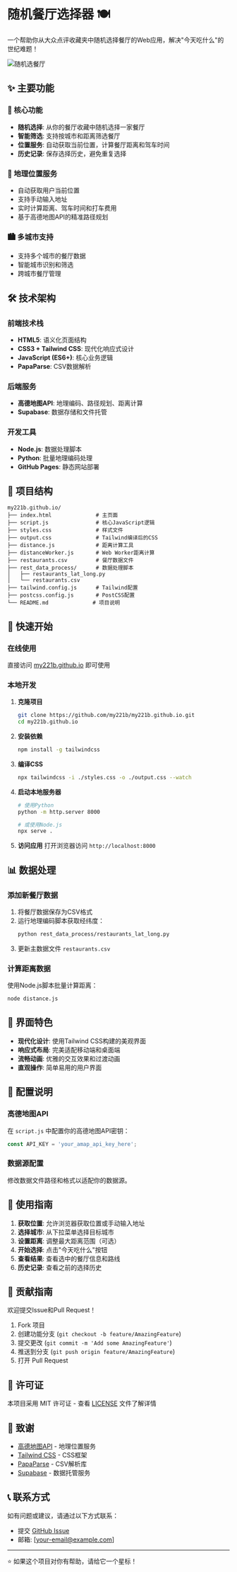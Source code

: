 # 随机餐厅选择器 🍽️

一个帮助你从大众点评收藏夹中随机选择餐厅的Web应用，解决"今天吃什么"的世纪难题！

![随机选餐厅](https://github.com/user-attachments/assets/e80e7aed-b81f-473a-b277-2a9e42777b56)

## ✨ 主要功能

### 🎯 核心功能
- **随机选择**: 从你的餐厅收藏中随机选择一家餐厅
- **智能筛选**: 支持按城市和距离筛选餐厅
- **位置服务**: 自动获取当前位置，计算餐厅距离和驾车时间
- **历史记录**: 保存选择历史，避免重复选择

### 📍 地理位置服务
- 自动获取用户当前位置
- 支持手动输入地址
- 实时计算距离、驾车时间和打车费用
- 基于高德地图API的精准路径规划

### 🏙️ 多城市支持
- 支持多个城市的餐厅数据
- 智能城市识别和筛选
- 跨城市餐厅管理

## 🛠️ 技术架构

### 前端技术栈
- **HTML5**: 语义化页面结构
- **CSS3 + Tailwind CSS**: 现代化响应式设计
- **JavaScript (ES6+)**: 核心业务逻辑
- **PapaParse**: CSV数据解析

### 后端服务
- **高德地图API**: 地理编码、路径规划、距离计算
- **Supabase**: 数据存储和文件托管

### 开发工具
- **Node.js**: 数据处理脚本
- **Python**: 批量地理编码处理
- **GitHub Pages**: 静态网站部署

## 📁 项目结构

```
my221b.github.io/
├── index.html              # 主页面
├── script.js               # 核心JavaScript逻辑
├── styles.css              # 样式文件
├── output.css              # Tailwind编译后的CSS
├── distance.js             # 距离计算工具
├── distanceWorker.js       # Web Worker距离计算
├── restaurants.csv         # 餐厅数据文件
├── rest_data_process/      # 数据处理脚本
│   ├── restaurants_lat_long.py
│   └── restaurants.csv
├── tailwind.config.js      # Tailwind配置
├── postcss.config.js       # PostCSS配置
└── README.md              # 项目说明
```

## 🚀 快速开始

### 在线使用
直接访问 [my221b.github.io](https://my221b.github.io) 即可使用

### 本地开发

1. **克隆项目**
   ```bash
   git clone https://github.com/my221b/my221b.github.io.git
   cd my221b.github.io
   ```

2. **安装依赖**
   ```bash
   npm install -g tailwindcss
   ```

3. **编译CSS**
   ```bash
   npx tailwindcss -i ./styles.css -o ./output.css --watch
   ```

4. **启动本地服务器**
   ```bash
   # 使用Python
   python -m http.server 8000
   
   # 或使用Node.js
   npx serve .
   ```

5. **访问应用**
   打开浏览器访问 `http://localhost:8000`

## 📊 数据处理

### 添加新餐厅数据

1. 将餐厅数据保存为CSV格式
2. 运行地理编码脚本获取经纬度：
   ```bash
   python rest_data_process/restaurants_lat_long.py
   ```
3. 更新主数据文件 `restaurants.csv`

### 计算距离数据

使用Node.js脚本批量计算距离：
```bash
node distance.js
```

## 🎨 界面特色

- **现代化设计**: 使用Tailwind CSS构建的美观界面
- **响应式布局**: 完美适配移动端和桌面端
- **流畅动画**: 优雅的交互效果和过渡动画
- **直观操作**: 简单易用的用户界面

## 🔧 配置说明

### 高德地图API
在 `script.js` 中配置你的高德地图API密钥：
```javascript
const API_KEY = 'your_amap_api_key_here';
```

### 数据源配置
修改数据文件路径和格式以适配你的数据源。

## 📱 使用指南

1. **获取位置**: 允许浏览器获取位置或手动输入地址
2. **选择城市**: 从下拉菜单选择目标城市
3. **设置距离**: 调整最大距离范围（可选）
4. **开始选择**: 点击"今天吃什么"按钮
5. **查看结果**: 查看选中的餐厅信息和路线
6. **历史记录**: 查看之前的选择历史

## 🤝 贡献指南

欢迎提交Issue和Pull Request！

1. Fork 项目
2. 创建功能分支 (`git checkout -b feature/AmazingFeature`)
3. 提交更改 (`git commit -m 'Add some AmazingFeature'`)
4. 推送到分支 (`git push origin feature/AmazingFeature`)
5. 打开 Pull Request

## 📄 许可证

本项目采用 MIT 许可证 - 查看 [LICENSE](LICENSE) 文件了解详情

## 🙏 致谢

- [高德地图API](https://lbs.amap.com/) - 地理位置服务
- [Tailwind CSS](https://tailwindcss.com/) - CSS框架
- [PapaParse](https://www.papaparse.com/) - CSV解析库
- [Supabase](https://supabase.com/) - 数据托管服务

## 📞 联系方式

如有问题或建议，请通过以下方式联系：
- 提交 [GitHub Issue](https://github.com/my221b/my221b.github.io/issues)
- 邮箱: [your-email@example.com]

---

⭐ 如果这个项目对你有帮助，请给它一个星标！

